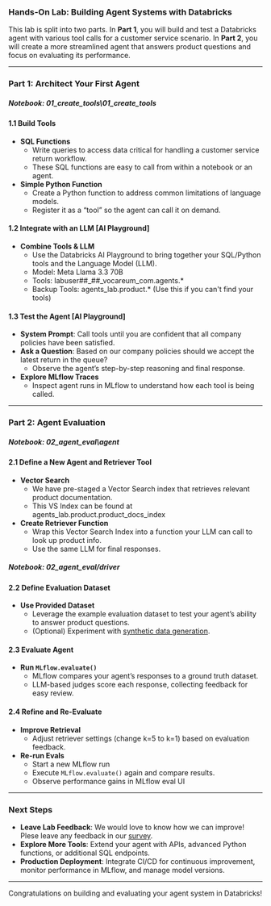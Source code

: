 ### Hands-On Lab: Building Agent Systems with Databricks

This lab is split into two parts. In **Part 1**, you will build and test a Databricks agent with various tool calls for a customer service scenario. In **Part 2**, you will create a more streamlined agent that answers product questions and focus on evaluating its performance.

---

### Part 1: Architect Your First Agent
##### Notebook: 01_create_tools\01_create_tools

#### 1.1 Build Tools
- **SQL Functions**  
  - Write queries to access data critical for handling a customer service return workflow.  
  - These SQL functions are easy to call from within a notebook or an agent.
- **Simple Python Function**  
  - Create a Python function to address common limitations of language models.  
  - Register it as a “tool” so the agent can call it on demand.

#### 1.2 Integrate with an LLM [AI Playground]
- **Combine Tools & LLM**  
  - Use the Databricks AI Playground to bring together your SQL/Python tools and the Language Model (LLM).  
  - Model: Meta Llama 3.3 70B
  - Tools: labuser##_##_vocareum_com.agents.*
  - Backup Tools: agents_lab.product.* (Use this if you can't find your tools)

#### 1.3 Test the Agent [AI Playground]
- **System Prompt**: Call tools until you are confident that all company policies have been satisfied.
- **Ask a Question**: Based on our company policies should we accept the latest return in the queue?
  - Observe the agent’s step-by-step reasoning and final response.
- **Explore MLflow Traces**  
  - Inspect agent runs in MLflow to understand how each tool is being called.  
  
---

### Part 2: Agent Evaluation
##### Notebook: 02_agent_eval\agent

#### 2.1 Define a New Agent and Retriever Tool
- **Vector Search**  
  - We have pre-staged a Vector Search index that retrieves relevant product documentation.  
  - This VS Index can be found at agents_lab.product.product_docs_index
- **Create Retriever Function**  
  - Wrap this Vector Search Index into a function your LLM can call to look up product info.  
  - Use the same LLM for final responses.

##### Notebook: 02_agent_eval/driver

#### 2.2 Define Evaluation Dataset
- **Use Provided Dataset**  
  - Leverage the example evaluation dataset to test your agent’s ability to answer product questions.  
  - (Optional) Experiment with [synthetic data generation](https://www.databricks.com/blog/streamline-ai-agent-evaluation-with-new-synthetic-data-capabilities).

#### 2.3 Evaluate Agent
- **Run `MLflow.evaluate()`** 
  - MLflow compares your agent’s responses to a ground truth dataset.  
  - LLM-based judges score each response, collecting feedback for easy review.

#### 2.4 Refine and Re-Evaluate
- **Improve Retrieval**  
  - Adjust retriever settings (change k=5 to k=1) based on evaluation feedback.  
- **Re-run Evals**  
  - Start a new MLflow run
  - Execute `MLflow.evaluate()` again and compare results.  
  - Observe performance gains in MLflow eval UI

---

### Next Steps
- **Leave Lab Feedback**: We would love to know how we can improve! Plese leave any feedback in our [survey](https://www.surveymonkey.com/r/ZNW8KT7). 
- **Explore More Tools**: Extend your agent with APIs, advanced Python functions, or additional SQL endpoints.  
- **Production Deployment**: Integrate CI/CD for continuous improvement, monitor performance in MLflow, and manage model versions.

---

Congratulations on building and evaluating your agent system in Databricks!